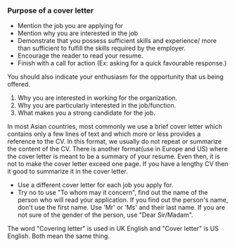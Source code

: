 ### Purpose of a cover letter
- Mention the job you are applying for
- Mention why you are interested in the job
- Demonstrate that you possess sufficient skills and experience/ more than sufficient to fulfill the skills required by the employer. 
- Encourage the reader to read your resume. 
- Finish with a call for action
	(Ex: asking for a quick favourable response.) 

You should also indicate your enthusiasm for the opportunity that us being offered. 
1. Why you are interested in working for the organization.
2. Why you are particularly interested in the job/function.
3. What makes you a strong candidate for the job.

In most Asian countries, most commonly we use a brief cover letter which contains only a few lines of text and which more or less provides a reference to the CV.
In this format, we usually do not repeat or summarize the content of the CV.
There is another format(use in Europe and US) where the cover letter is meant to be a summary of your resume. Even then, it is not to make the cover letter exceed one page.
If you have a lengthy CV then it good to summarize it in the cover letter. 

- Use a different cover letter for each job you apply for.
- Try no to use "To whom may it concern", find out the name of the person who will read your application. 
	If you find out the person's name, don't use the first name. Use 'Mr' or 'Ms' and their last name. 
	If you are not sure of the gender of the person, use "Dear Sir/Madam".

The word "Covering letter" is used in UK English and "Cover letter" is US English. Both mean the same thing. 